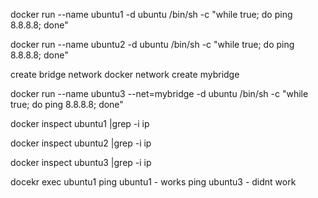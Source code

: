 docker run --name ubuntu1  -d ubuntu /bin/sh -c "while true; do ping 8.8.8.8; done"

docker run --name ubuntu2  -d ubuntu /bin/sh -c "while true; do ping 8.8.8.8; done"

create bridge network 
docker network create mybridge

docker run --name ubuntu3 --net=mybridge -d ubuntu /bin/sh -c "while true; do ping 8.8.8.8; done"

docker inspect ubuntu1 |grep -i ip

docker inspect ubuntu2 |grep -i ip

docker inspect ubuntu3 |grep -i ip

docekr exec ubuntu1 
ping ubuntu1 - works 
ping ubuntu3 - didnt work 

